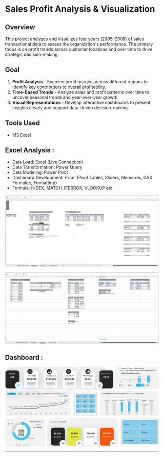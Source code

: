# Sales Profit Analysis & Visualization

## Overview  
This project analyzes and visualizes four years (2005–2008) of sales transactional data to assess the organization's performance. The primary focus is on profit trends across customer locations and over time to drive strategic decision-making.

## Goal  
1. **Profit Analysis** - Examine profit margins across different regions to identify key contributors to overall profitability.  
2. **Time-Based Trends** - Analyze sales and profit patterns over time to uncover seasonal trends and year-over-year growth.  
3. **Visual Representations** - Develop interactive dashboards to present insights clearly and support data-driven decision-making.

## Tools Used  
- MS Excel

## Excel Analysis :

- Data Load: Excel (Live Connection)  
- Data Transformation: Power Query  
- Data Modeling: Power Pivot  
- Dashboard Development: Excel (Pivot Tables, Slicers, Measures, DAX Formulae, Formatting)
- Formula: INDEX, MATCH, IFERROR, VLOOKUP etc

![Analysis-1](https://github.com/LikhithaGuggilla/Data-Analysis-Business-Intelligence/blob/main/Sales_Profit_Analysis%20%26%20Dashboard/Images/Analysis-1.png)

![Analysis-2](https://github.com/LikhithaGuggilla/Data-Analysis-Business-Intelligence/blob/main/Sales_Profit_Analysis%20%26%20Dashboard/Images/Analysis-2.png)

##  Dashboard :

![Dashboard](https://github.com/LikhithaGuggilla/Data-Analysis-Business-Intelligence/blob/main/Sales_Profit_Analysis%20%26%20Dashboard/Images/Profit%20Analysis.png)

---

